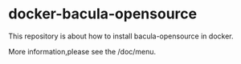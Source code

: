 # docker-bacula-opensource

This repository is about how to install  bacula-opensource in docker.

More information,please see the /doc/menu.


